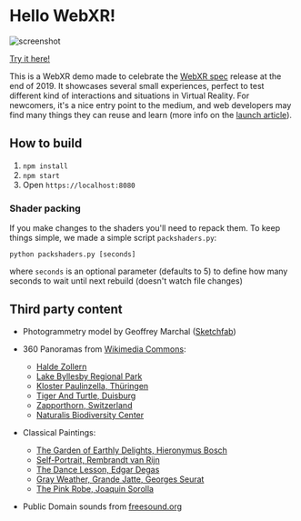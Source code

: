 # Hello WebXR!

![screenshot](assets/sshot.jpg)

[Try it here!](https://mixedreality.mozilla.org/hello-webxr/index.html)

This is a WebXR demo made to celebrate the [WebXR spec](https://immersive-web.github.io/webxr/) release at the end of 2019. It showcases several small experiences, perfect to test different kind of interactions and situations in Virtual Reality. For newcomers, it's a nice entry point to the medium, and web developers may find many things they can reuse and learn (more info on the [launch article](https://blog.mozvr.com/hello-webxr)).

## How to build

1. `npm install`
2. `npm start`
3. Open `https://localhost:8080`


### Shader packing

If you make changes to the shaders you'll need to repack them. To keep things simple, we made a simple script `packshaders.py`:

`python packshaders.py [seconds]`

where `seconds` is an optional parameter (defaults to 5) to define how many seconds to wait until next rebuild (doesn't watch file changes)


## Third party content

* Photogrammetry model by Geoffrey Marchal ([Sketchfab](https://sketchfab.com/3d-models/baptismal-angel-kneeling-f45f01c63e514d3bad846e82af640f33))
* 360 Panoramas from [Wikimedia Commons](https://commons.wikimedia.org/wiki/Main_Page):
  * [Halde Zollern](https://commons.wikimedia.org/wiki/File:Halde_Zollern_Panorama_01.jpg)
  * [Lake Byllesby Regional Park](https://commons.wikimedia.org/wiki/File:Lake_Byllesby_Regional_Park_-_360%C2%B0_Equirectangular_Street_View_Photo_(27332591527).jpg)
  * [Kloster Paulinzella, Thüringen](https://commons.wikimedia.org/wiki/File:Kloster_Paulinzella,_Th%C3%BCringen,_360x180,_170316,_ako_(1).jpg)
  * [Tiger And Turtle, Duisburg](https://commons.wikimedia.org/wiki/File:Tiger_And_Turtle_Panorama.jpg)
  * [Zapporthorn, Switzerland](https://commons.wikimedia.org/wiki/File:Zapporthorn_Spherical_Panorama.jpg)
  * [Naturalis Biodiversity Center](https://commons.wikimedia.org/wiki/File:Naturalis_Biodiversity_Center_-_Museum_-_Exhibition_Primeval_parade_33_-_Overview_room_with_skeletons_-_Panorama_360_3D.jpg)

* Classical Paintings:
  * [The Garden of Earthly Delights, Hieronymus Bosch](https://commons.wikimedia.org/wiki/File:The_Garden_of_Earthly_Delights_by_Bosch_High_Resolution.jpg)
  * [Self-Portrait, Rembrandt van Rijn](https://www.nga.gov/collection/art-object-page.79.html)
  * [The Dance Lesson, Edgar Degas](https://www.nga.gov/collection/art-object-page.93045.html)
  * [Gray Weather, Grande Jatte, Georges Seurat](https://commons.wikimedia.org/wiki/File:Seurat.jatte.jpg)
  * [The Pink Robe, Joaquin Sorolla](http://sorollapaintings.com/images/sorolla-pink-robe-b-3928.jpg)


* Public Domain sounds from [freesound.org](https://freesound.org)
